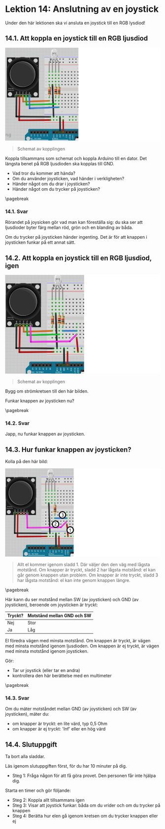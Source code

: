 # Lektion 14: Anslutning av en joystick

Under den här lektionen ska vi ansluta en joystick till en RGB lysdiod!

## 14.1. Att koppla en joystick till en RGB ljusdiod

![Schemat av kopplingen](anslutning_av_en_joystick_naiv.png)

> Schemat av kopplingen

Koppla tillsammans som schemat och koppla Arduino till en dator.
Det längsta benet på RGB ljusdioden ska kopplas till GND.

- Vad tror du kommer att hända?
- Om du använder joysticken, vad händer i verkligheten?
- Händer något om du drar i joysticken?
- Händer något om du trycker på joysticken?

\pagebreak

### 14.1. Svar

Rörandet på joysicken gör vad man kan föreställa sig:
du ska ser att ljusdioder byter färg mellan röd, grön och en
blanding av båda.

Om du trycker på joysticken händer ingenting.
Det är för att knappen i joysticken funkar på ett annat sätt.

## 14.2. Att koppla en joystick till en RGB ljusdiod, igen

![Schemat av kopplingen](anslutning_av_en_joystick_smart.png)

> Schemat av kopplingen

Bygg om strömkretsen till den här bilden.

Funkar knappen av joysticken nu?

\pagebreak

### 14.2. Svar

Japp, nu funkar knappen av joysticken.

## 14.3. Hur funkar knappen av joysticken?

Kolla på den här bild:

![Anslutning av en joystick](anslutning_av_en_joystick_knapp_annotated.png)

> Allt el kommer igenom sladd 1.
> Där väljer den den väg med lågsta motstånd.
> Om knapper är tryckt, sladd 2 har lågsta motstånd:
> el kan går genom knappen utan problem.
> Om knapper är inte tryckt, sladd 3 har lågsta motstånd:
> el kan inte genom knappen längre.

\pagebreak

Här kann du ser motstånd mellan SW (av joysticken)
och GND (av joysticken), beroende om joysticken är tryckt:

Tryckt?|Motstånd mellan GND och SW
-------|--------------------------
Nej    |Stor
Ja     |Låg

El föredra vägen med minsta motstånd.
Om knappen är tryckt, är vägen med minsta motstånd igenom ljusdioden.
Om knappen är ej tryckt, är vägen med minsta motstånd igenom joysticken.

Gör:

- Tar ur joystick (eller tar en andra)
- kontrollera den här berättelse med en multimeter

\pagebreak

### 14.3. Svar

Om du mäter motståndet mellan GND (av joysticken) och SW (av joysticken),
mäter du:

- om knapper är tryckt: en lite värd, typ 0,5 Ohm
- om knapper är ej tryckt: 'Inf' eller en hög värd

## 14.4. Slutuppgift

Ta bort alla sladdar.

Läs igenom slutuppgiften först, för du har 10 minuter på dig.

- Steg 1: Fråga någon för att få göra provet. Den personen får inte hjälpa dig.

Starta en timer och gör följande:

- Steg 2: Koppla allt tillsammans igen
- Steg 3: Visar att joystick funkar: båda om du vrider och om du trycker på knappen
- Steg 4: Berätta hur elen gå igenom kretsen om du trycker knappen eller ej
